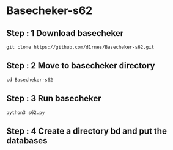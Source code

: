 # Basecheker-s62
## Step : 1 Download basecheker

    git clone https://github.com/d1rnes/Basecheker-s62.git

## Step : 2 Move to basecheker directory

    cd Basecheker-s62

## Step : 3 Run basecheker

    python3 s62.py

## Step : 4 Сreate a directory bd and put the databases
